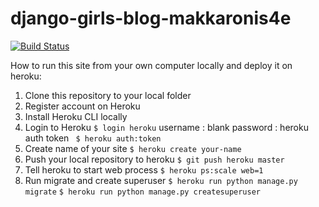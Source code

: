 # django-girls-blog-makkaronis4e
[![Build Status](https://travis-ci.org/kpi-web-guild/django-girls-blog-makkaronis4e.svg?branch=master)](https://travis-ci.org/kpi-web-guild/django-girls-blog-makkaronis4e)

How to run this site from your own computer locally and deploy it on heroku:

1. Clone this repository to your local folder
2. Register account on Heroku
3. Install Heroku CLI locally
4. Login to Heroku
```$ login heroku```
username : blank
password : heroku auth token
``` $ heroku auth:token```
5. Create name of your site
```$ heroku create your-name```
6. Push your local repository to heroku
```$ git push heroku master```
7. Tell heroku to start web process
```$ heroku ps:scale web=1```
8. Run migrate and create superuser
```$ heroku run python manage.py migrate```
```$ heroku run python manage.py createsuperuser```
